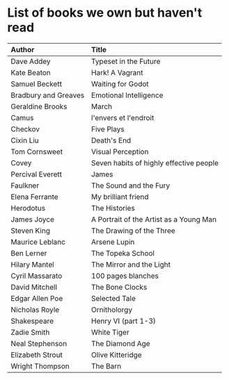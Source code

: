 # List of books we own but haven't read

Author | Title 
:------ |:------
Dave Addey | Typeset in the Future
Kate Beaton | Hark! A Vagrant
Samuel Beckett | Waiting for Godot
Bradbury and Greaves | Emotional Intelligence
Geraldine Brooks | March
Camus | l'envers et l'endroit
Checkov | Five Plays
Cixin Liu | Death's End
Tom Cornsweet | Visual Perception
Covey | Seven habits of highly effective people
Percival Everett | James
Faulkner | The Sound and the Fury
Elena Ferrante | My brilliant friend
Herodotus | The Histories
James Joyce | A Portrait of the Artist as a Young Man
Steven King | The Drawing of the Three
Maurice Leblanc | Arsene Lupin
Ben Lerner | The Topeka School
Hilary Mantel | The Mirror and the Light
Cyril Massarato | 100 pages blanches
David Mitchell | The Bone Clocks
Edgar Allen Poe | Selected Tale
Nicholas Royle | Ornitholorgy
Shakespeare | Henry VI (part 1-3)
Zadie Smith | White Tiger
Neal Stephenson | The Diamond Age
Elizabeth Strout | Olive Kitteridge
Wright Thompson | The Barn
